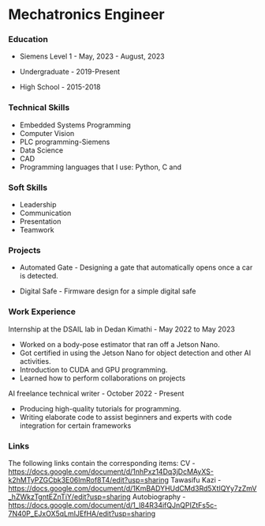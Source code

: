 # Mechatronics Engineer

### Education
* Siemens Level 1 - May, 2023 - August, 2023
   
* Undergraduate - 2019-Present

* High School - 2015-2018

### Technical Skills
* Embedded Systems Programming
* Computer Vision
* PLC programming-Siemens
* Data Science
* CAD
* Programming languages that I use: Python, C and

### Soft Skills
* Leadership
* Communication
* Presentation
* Teamwork

### Projects
* Automated Gate - Designing a gate that automatically opens once a car is detected.

* Digital Safe - Firmware design for a simple digital safe

### Work Experience
Internship at the DSAIL lab in Dedan Kimathi - May 2022 to May 2023
* Worked on a body-pose estimator that ran off a Jetson Nano.
* Got certified in using the Jetson Nano for object detection and other AI activities.
* Introduction to CUDA and GPU programming.
* Learned how to perform collaborations on projects

AI freelance technical writer - October 2022 - Present
* Producing high-quality tutorials for programming.
* Writing elaborate code to assist beginners and experts with code integration for certain frameworks

### Links
The following links contain the corresponding items:
   CV - https://docs.google.com/document/d/1nhPxz14Dq3jDcMAyXS-k2hMTyPZGCbk3E06lmRof8T4/edit?usp=sharing
   Tawasifu Kazi - https://docs.google.com/document/d/1KmBADYHUdCMd3Rd5XtIQYy7zZmV_hZWkzTgntEZnTiY/edit?usp=sharing
   Autobiography - https://docs.google.com/document/d/1_l84R34ifQJnQPIZtFs5c-7N40P_EJxOX5qLmIJEfHA/edit?usp=sharing
